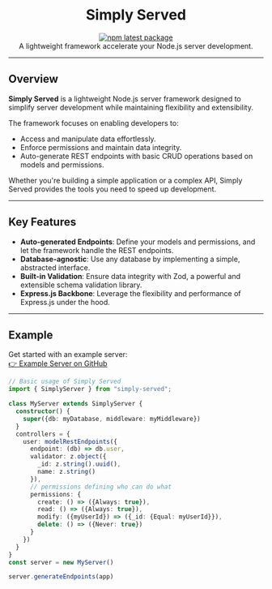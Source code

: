 <h1 align="center">Simply Served</h1>

<div align="center">

[![npm latest package](https://img.shields.io/npm/v/simply-served/latest.svg)](https://www.npmjs.com/package/simply-served)  
A lightweight framework accelerate your Node.js server development.

</div>

---

## Overview

**Simply Served** is a lightweight Node.js server framework designed to simplify server development while maintaining flexibility and extensibility.

The framework focuses on enabling developers to:
- Access and manipulate data effortlessly.
- Enforce permissions and maintain data integrity.
- Auto-generate REST endpoints with basic CRUD operations based on models and permissions.

Whether you're building a simple application or a complex API, Simply Served provides the tools you need to speed up development.

---

## Key Features

- **Auto-generated Endpoints**: Define your models and permissions, and let the framework handle the REST endpoints.
- **Database-agnostic**: Use any database by implementing a simple, abstracted interface.
- **Built-in Validation**: Ensure data integrity with Zod, a powerful and extensible schema validation library.
- **Express.js Backbone**: Leverage the flexibility and performance of Express.js under the hood.

---

## Example

Get started with an example server:  
[👉 Example Server on GitHub](https://github.com/WesleyEdwards/simply-served/example)

```typescript
// Basic usage of Simply Served
import { SimplyServer } from "simply-served";

class MyServer extends SimplyServer {
  constructor() {
    super({db: myDatabase, middleware: myMiddleware})
  }
  controllers = {
    user: modelRestEndpoints({
      endpoint: (db) => db.user,
      validator: z.object({
        _id: z.string().uuid(),
        name: z.string()
      }),
      // permissions defining who can do what
      permissions: {
        create: () => ({Always: true}),
        read: () => ({Always: true}),
        modify: ({myUserId}) => ({_id: {Equal: myUserId}}),
        delete: () => ({Never: true})
      }
    })
  }
}
const server = new MyServer()

server.generateEndpoints(app)
```
